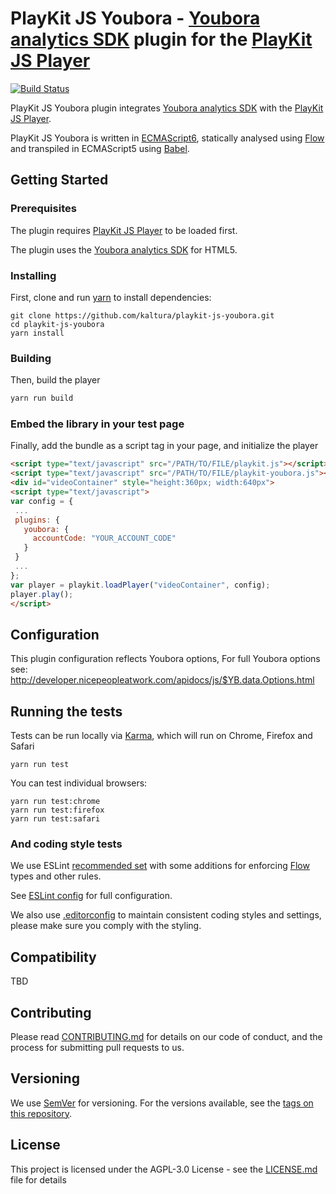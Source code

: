 # PlayKit JS Youbora - [Youbora analytics SDK] plugin for the [PlayKit JS Player]

[![Build Status](https://travis-ci.org/kaltura/playkit-js-youbora.svg?branch=master)](https://travis-ci.org/kaltura/playkit-js-youbora)

PlayKit JS Youbora plugin integrates [Youbora analytics SDK] with the [PlayKit JS Player].
 
PlayKit JS Youbora is written in [ECMAScript6], statically analysed using [Flow] and transpiled in ECMAScript5 using [Babel].

[Youbora analytics SDK]: https://nicepeopleatwork.com/youbora/
[NPAW developer portal]: http://developer.nicepeopleatwork.com/
[Flow]: https://flow.org/
[ECMAScript6]: https://github.com/ericdouglas/ES6-Learning#articles--tutorials
[Babel]: https://babeljs.io

## Getting Started

### Prerequisites
The plugin requires [PlayKit JS Player] to be loaded first.

The plugin uses the [Youbora analytics SDK] for HTML5.

[Playkit JS Player]: https://github.com/kaltura/playkit-js

### Installing

First, clone and run [yarn] to install dependencies:

[yarn]: https://yarnpkg.com/lang/en/

```
git clone https://github.com/kaltura/playkit-js-youbora.git
cd playkit-js-youbora
yarn install
```

### Building

Then, build the player

```javascript
yarn run build
```

### Embed the library in your test page

Finally, add the bundle as a script tag in your page, and initialize the player

```html
<script type="text/javascript" src="/PATH/TO/FILE/playkit.js"></script>
<script type="text/javascript" src="/PATH/TO/FILE/playkit-youbora.js"></script>
<div id="videoContainer" style="height:360px; width:640px">
<script type="text/javascript">
var config = {
 ...
 plugins: {
   youbora: {
     accountCode: "YOUR_ACCOUNT_CODE"
   }
 }
 ...
};
var player = playkit.loadPlayer("videoContainer", config);
player.play();
</script>
```

## Configuration

This plugin configuration reflects Youbora options,
For full Youbora options see: http://developer.nicepeopleatwork.com/apidocs/js/$YB.data.Options.html

## Running the tests

Tests can be run locally via [Karma], which will run on Chrome, Firefox and Safari

[Karma]: https://karma-runner.github.io/1.0/index.html
```
yarn run test
```

You can test individual browsers:
```
yarn run test:chrome
yarn run test:firefox
yarn run test:safari
```

### And coding style tests

We use ESLint [recommended set](http://eslint.org/docs/rules/) with some additions for enforcing [Flow] types and other rules.

See [ESLint config](.eslintrc.json) for full configuration.

We also use [.editorconfig](.editorconfig) to maintain consistent coding styles and settings, please make sure you comply with the styling.


## Compatibility

TBD

## Contributing

Please read [CONTRIBUTING.md](https://gist.github.com/PurpleBooth/b24679402957c63ec426) for details on our code of conduct, and the process for submitting pull requests to us.

## Versioning

We use [SemVer](http://semver.org/) for versioning. For the versions available, see the [tags on this repository](https://github.com/kaltura/playkit-js-youbora/tags). 

## License

This project is licensed under the AGPL-3.0 License - see the [LICENSE.md](LICENSE.md) file for details
